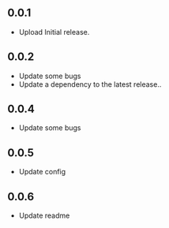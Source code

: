 ## 0.0.1

* Upload Initial release.

## 0.0.2 

* Update some bugs
* Update a dependency to the latest release..

## 0.0.4

* Update some bugs

## 0.0.5

* Update config

## 0.0.6

* Update readme